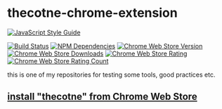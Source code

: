 # thecotne-chrome-extension

[![JavaScript Style Guide](https://cdn.rawgit.com/feross/standard/master/badge.svg)](https://github.com/feross/standard)

[![Build Status](https://img.shields.io/travis/thecotne/thecotne-chrome-extension/master.svg?style=flat-square&maxAge=300)](https://travis-ci.org/thecotne/thecotne-chrome-extension)
[![NPM Dependencies](https://img.shields.io/david/thecotne/thecotne-chrome-extension.svg?style=flat-square&maxAge=300)](https://david-dm.org/thecotne/thecotne-chrome-extension)
[![Chrome Web Store Version](https://img.shields.io/chrome-web-store/v/npginagkbdnfnejebjplponbhljlklaf.svg?style=flat-square&maxAge=300)][1]
[![Chrome Web Store Downloads](https://img.shields.io/chrome-web-store/d/npginagkbdnfnejebjplponbhljlklaf.svg?style=flat-square&maxAge=300)][1]
[![Chrome Web Store Rating](https://img.shields.io/chrome-web-store/rating/npginagkbdnfnejebjplponbhljlklaf.svg?style=flat-square&maxAge=300)][1]
[![Chrome Web Store Rating Count](https://img.shields.io/chrome-web-store/rating-count/npginagkbdnfnejebjplponbhljlklaf.svg?style=flat-square&maxAge=300)][1]

this is one of my repositories for testing some tools, good practices etc.

## [install "thecotne" from Chrome Web Store][1]

[1]:https://chrome.google.com/webstore/detail/itdcms-debugger/npginagkbdnfnejebjplponbhljlklaf
